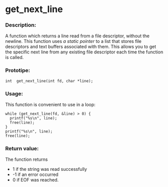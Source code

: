 # get_next_line

### Description:
A function which returns a line read from a file descriptor, without the newline.
This function uses <i>a static pointer</i> to a list that stores file descriptors and text buffers associated with them. This allows you to get the specific next line from any existing file descriptor each time the function is called.

### Prototipe:
`int  get_next_line(int fd, char *line);`

### Usage:
This function is convenient to use in a loop:

```
while (get_next_line(fd, &line) > 0) {
  printf("%s\n", line);
  free(line);
}
printf("%s\n", line);
free(line);
```

### Return value:
The function returns
* 1 if the string was read successfully
* -1 if an error occurred
* 0 if EOF was reached.
